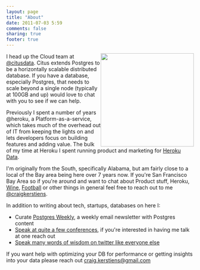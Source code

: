 ```yaml
---
layout: page
title: "About"
date: 2011-07-03 5:59
comments: false
sharing: true
footer: true
---
```


<img src="http://f.cl.ly/items/0d0R410q0q3Z1g0n0P0a/541575_10151640210955132_1516824014_n.jpg" style="float:right;height:250px;">

I head up the Cloud team at [@citusdata](https://www.citusdata.com). Citus extends Postgres to be a horizontally scalable distributed database. If you have a database, especially Postgres, that needs to scale beyond a single node (typically at 100GB and up) would love to chat with you to see if we can help.

Previously I spent a number of years @heroku, a Platform-as-a-service, which takes much of the overhead out of IT from keeping the lights on and lets developers focus on building features and adding value. The bulk of my time at Heroku I spent running product and marketing for [Heroku Data](https://www.heroku.com/postgres). 

I'm originally from the South, specifically Alabama, but am fairly close to a local of the Bay area being here over 7 years now. If you're San Francisco Bay Area so if you're around and want to chat about Product stuff, Heroku, [Wine](/about/wine.html), [Football](http://www.rolltide.com/sports/m-footbl/) or other things in general feel free to reach out to me [@craigkerstiens](http://www.twitter.com/craigkerstiens). 

In addition to writing about tech, startups, databases on here I:

* Curate [Postgres Weekly](http://www.postgresweekly.com), a weekly email newsletter with Postgres content 
* [Speak at quite a few conferences](/about/speaking.html), if you're interested in having me talk at one reach out
* [Speak many words of wisdom on twitter like everyone else](http://www.twitter.com/craigkerstiens)

If you want help with optimizing your DB for performance or getting insights into your data please reach out [craig.kerstiens@gmail.com](mailto:craig.kerstiens@gmail.com)